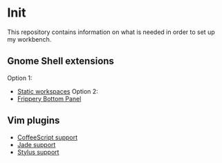 # Init

This repository contains information on what is needed in order to set up my
workbench.

## Gnome Shell extensions

Option 1:
- [Static workspaces](https://extensions.gnome.org/extension/484/workspace-grid/)
Option 2:
- [Frippery Bottom Panel](https://extensions.gnome.org/extension/3/bottom-panel/)

## Vim plugins

- [CoffeeScript support](http://www.vim.org/scripts/script.php?script_id=3590)
- [Jade support](http://www.vim.org/scripts/script.php?script_id=3192)
- [Stylus support](http://www.vim.org/scripts/script.php?script_id=3513)
